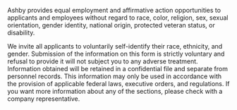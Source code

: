 Ashby provides equal employment and affirmative action opportunities to applicants and employees without regard to race, color, religion, sex, sexual orientation, gender identity, national origin, protected veteran status, or disability.

We invite all applicants to voluntarily self-identify their race, ethnicity, and gender. Submission of the information on this form is strictly voluntary and refusal to provide it will not subject you to any adverse treatment. Information obtained will be retained in a confidential file and separate from personnel records. This information may only be used in accordance with the provision of applicable federal laws, executive orders, and regulations. If you want more information about any of the sections, please check with a company representative.
